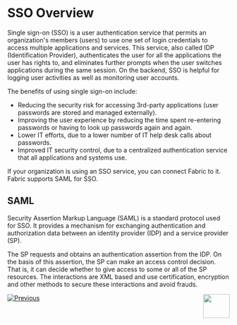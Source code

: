 # SSO Overview

Single sign-on (SSO) is a user authentication service that permits an organization's members (users) to use one set of login credentials to access multiple applications and services. This service, also called IDP (Identification Provider), authenticates the user for all the applications the user has rights to, and eliminates further prompts when the user switches applications during the same session. On the backend, SSO is helpful for logging user activities as well as monitoring user accounts.

The benefits of using single sign-on include: 

- Reducing the security risk for accessing 3rd-party applications (user passwords are stored and managed externally).
- Improving the user experience by reducing the time spent re-entering passwords or having to look up passwords again and again.  
- Lower IT efforts, due to a lower number of IT help desk calls about passwords.  
- Improved IT security control, due to a centralized authentication service that all applications and systems use. 

If your organization is using an SSO service, you can connect Fabric to it. Fabric supports SAML for SSO.

## SAML

Security Assertion Markup Language (SAML) is a standard protocol used for SSO. It provides a mechanism for exchanging authentication and authorization data between an identity provider (IDP) and a service provider (SP). 

The SP requests and obtains an authentication assertion from the IDP. On the basis of this assertion, the SP can make an access control decision. That is, it can decide whether to give access to some or all of the SP resources. The interactions are XML based and use certification, encryption and other methods to secure these interactions and avoid frauds.



[![Previous](/articles/images/Previous.png)](/articles/26_fabric_security/07_user_IAM_overview.md)[<img align="right" width="60" height="54" src="/articles/images/Next.png">](/articles/26_fabric_security/09_user_IAM_SAML_fundamentals_and_terms.md)

